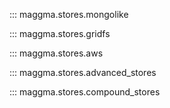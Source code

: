 ::: maggma.stores.mongolike

::: maggma.stores.gridfs

::: maggma.stores.aws

::: maggma.stores.advanced_stores

::: maggma.stores.compound_stores
